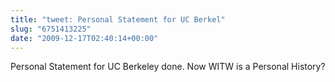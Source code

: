 ```yaml
---
title: "tweet: Personal Statement for UC Berkel"
slug: "6751413225"
date: "2009-12-17T02:40:14+00:00"
---
```

Personal Statement for UC Berkeley done. Now WITW is a Personal History?